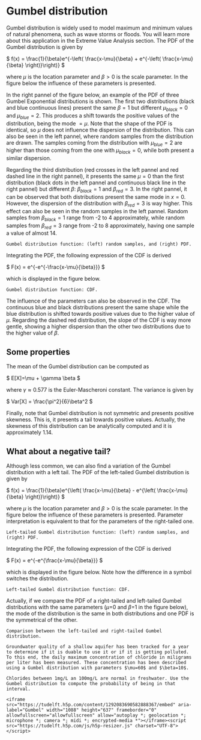 
# Gumbel distribution

Gumbel distribution is widely used to model maximum and minimum values of natural phenomena, such as wave storms or floods. You will learn more about this application in the Extreme Value Analysis section. The PDF of the Gumbel distribution is given by 

$
f(x) = \frac{1}{\beta}e^{-\left( \frac{x-\mu}{\beta} + e^{-\left( \frac{x-\mu}{\beta} \right)}\right)}
$

where $\mu$ is the location parameter and $\beta>0$ is the scale parameter. In the figure below the influence of these parameters is presented.

In the right pannel of the figure below, an example of the PDF of three Gumbel Exponential distributions is shown. The first two distributions (black and blue continuous lines) present the same $\beta=1$ but different $\mu_{black}=0$ and $\mu_{blue}=2$. This produces a shift towards the positive values of the distribution, being the mode $=\mu$. Note that the shape of the PDF is identical, so $\mu$ does not influence the dispersion of the distribution. This can also be seen in the left pannel, where random samples from the distribution are drawn. The samples coming from the distribution with $\mu_{blue}=2$ are higher than those coming from the one with $\mu_{black}=0$, while both present a similar dispersion.

Regarding the third distribution (red crosses in the left pannel and red dashed line in the right pannel), it presents the same $\mu=0$ than the first distribution (black dots in the left pannel and continuous black line in the right pannel) but different $\beta$: $\beta_{black}=1$ and $\beta_{red}=3$. In the right pannel, it can be observed that both distributions present the same mode in $x=0$. However, the dispersion of the distribution with $\beta_{red}=3$ is way higher. This effect can also be seen in the random samples in the left pannel. Random samples from $\beta_{black}=1$ range from -2 to 4 approximately, while random samples from $\beta_{red}=3$ range from -2 to 8 approximately, having one sample a value of almost 14. 

```{figure} /sandbox/continuous/figures/gumbel.png
Gumbel distribution function: (left) random samples, and (right) PDF.
```

Integrating the PDF, the following expression of the CDF is derived

$
F(x) = e^{-e^{-\frac{x-\mu}{\beta}}}
$

which is displayed in the figure below.

```{figure} /sandbox/continuous/figures/gumbel_cdf.png
Gumbel distribution function: CDF.
```

The influence of the parameters can also be observed in the CDF. The continuous blue and black distributions present the same shape while the blue distribution is shifted towards positive values due to the higher value of $\mu$. Regarding the dashed red distribution, the slope of the CDF is way more gentle, showing a higher dispersion than the other two distributions due to the higher value of $\beta$.

## Some properties

The mean of the Gumbel distribution can be computed as

$
E[X]=\mu + \gamma \beta
$

where $\gamma \approx 0.577$ is the Euler-Mascheroni constant. The variance is given by

$
Var[X] = \frac{\pi^2}{6}\beta^2
$

Finally, note that Gumbel distribution is not symmetric and presents positive skewness. This is, it presents a tail towards positive values. Actually, the skewness of this distribution can be analytically computed and it is approximately 1.14.

## What about a negative tail?

Although less common, we can also find a variation of the Gumbel distribution with a left tail. The PDF of the left-tailed Gumbel distribution is given by 

$
f(x) = \frac{1}{\beta}e^{\left( \frac{x-\mu}{\beta} - e^{\left( \frac{x-\mu}{\beta} \right)}\right)}
$

where $\mu$ is the location parameter and $\beta>0$ is the scale parameter. In the figure below the influence of these parameters is presented. Parameter interpretation is equivalent to that for the parameters of the right-tailed one.

```{figure} /sandbox/continuous/figures/left_gumbel.png
Left-tailed Gumbel distribution function: (left) random samples, and (right) PDF.
```

Integrating the PDF, the following expression of the CDF is derived

$
F(x) = e^{-e^{\frac{x-\mu}{\beta}}}
$

which is displayed in the figure below. Note how the difference in a symbol switches the distribution.

```{figure} /sandbox/continuous/figures/left_gumbel_cdf.png
Left-tailed Gumbel distribution function: CDF.
```

Actually, if we compare the PDF of a right-tailed and left-tailed Gumbel distributions with the same parameters ($\mu$=0 and  $\beta$=1 in the figure below), the mode of the distribution is the same in both distributions and one PDF is the symmetrical of the other.

```{figure} /sandbox/continuous/figures/left_right_gumbel_pdf.png
Comparison between the left-tailed and right-tailed Gumbel distribution.
```

```{card} Exercises
Groundwater quality of a shallow aquifer has been tracked for a year to determine if it is duable to use it or if it is getting polluted. To this end, the daily maximum concentration of chloride in miligrams per liter has been measured. These concentration has been described using a Gumbel distribution with parameters $\mu=60$ and $\beta=10$.

Chlorides between 1mg/L an 100mg/L are normal in freshwater. Use the Gumbel distribution to compute the probability of being in that interval.

<iframe src="https://tudelft.h5p.com/content/1292083690582888367/embed" aria-label="Gumbel" width="1088" height="637" frameborder="0" allowfullscreen="allowfullscreen" allow="autoplay *; geolocation *; microphone *; camera *; midi *; encrypted-media *"></iframe><script src="https://tudelft.h5p.com/js/h5p-resizer.js" charset="UTF-8"></script>
```